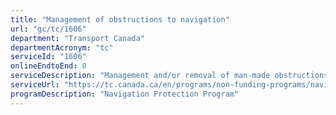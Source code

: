 ```yaml
---
title: "Management of obstructions to navigation"
url: "gc/tc/1606"
department: "Transport Canada"
departmentAcronym: "tc"
serviceId: "1606"
onlineEndtoEnd: 0
serviceDescription: "Management and/or removal of man-made obstructions interfering with navigation in navigable waters."
serviceUrl: "https://tc.canada.ca/en/programs/non-funding-programs/navigation-protection-program/report-obstruction-navigation"
programDescription: "Navigation Protection Program"
---
```

